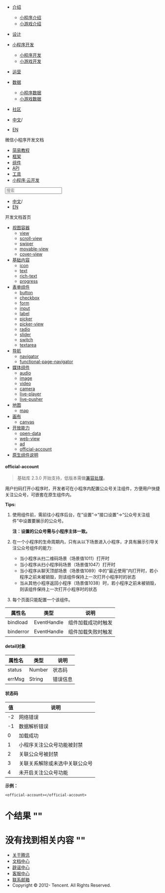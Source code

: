 <div class="book with-summary">

<div class="head">

<div class="head_box">

# [](javascript:; "_('微信公众平台 小程序')")

<div class="header_ctrls">

*   [介绍](javascript:;)
    *   [小程序介绍](https://developers.weixin.qq.com/miniprogram/introduction/index.html?t=18101520)
    *   [小游戏介绍](https://developers.weixin.qq.com/minigame/introduction/index.html?t=18101520)
*   [设计](https://developers.weixin.qq.com/miniprogram/design/index.html?t=18101520)
*   [小程序开发](javascript:;)
    *   [小程序开发](https://developers.weixin.qq.com/miniprogram/dev/index.html?t=18101520)
    *   [小游戏开发](https://developers.weixin.qq.com/minigame/dev/index.html?t=18101520)
*   [运营](https://developers.weixin.qq.com/miniprogram/product/index.html?t=18101520)
*   [数据](javascript:;)
    *   [小程序数据](https://developers.weixin.qq.com/miniprogram/analysis/index.html?t=18101520)
    *   [小游戏数据](https://developers.weixin.qq.com/minigame/analysis/index.html?t=18101520)
*   [社区](https://developers.weixin.qq.com/)

*   [中文](https://developers.weixin.qq.com/miniprogram/dev/component/official-account.html?t=18101520)<span class="split-line">/</span>
*   [EN](https://developers.weixin.qq.com/miniprogram/en/dev/component/official-account.html?t=18101520)

</div>

</div>

</div>

<div class="sub_nav_box">

<div class="sub_nav_inner">

<div class="book-summary-opr" id="js-book-summary-opr"><a class="book-summary-btn"></a></div>

<div class="top_sub_nav">

<div class="top_title_wap"><span class="icon_title icon_dev"></span>

微信小程序开发文档

</div>

*   [简易教程](../)
*   [框架](../framework/MINA.html)
*   [组件](.)
*   [API](../api/network/download/wx.downloadFile.html)
*   [工具](../devtools/devtools.html)
*   [小程序·云开发](../wxcloud/basis/getting-started.html)

</div>

<div id="book-search-input" role="search">

<form><label for="search-input" class="search-icon" id="js-search-icon"></label><input type="text" id="search-input" name="search-input" placeholder="搜索"> </form>

</div>

*   [中文](https://developers.weixin.qq.com/miniprogram/dev/component/official-account.html?t=18101520)<span class="split-line">/</span>
*   [EN](https://developers.weixin.qq.com/miniprogram/en/dev/component/official-account.html?t=18101520)

</div>

</div>

<div class="book-summary">

<div class="book-summary-home" id="js-summary-home"><a><span class="icon_home_s icon_dev"></span><span class="s_title_2">开发文档首页</span></a></div>

<nav role="navigation">

*   [视图容器](./view.html)
    *   [view](./view.html)
    *   [scroll-view](./scroll-view.html)
    *   [swiper](./swiper.html)
    *   [movable-view](./movable-view.html)
    *   [cover-view](./cover-view.html)
*   [基础内容](./icon.html)
    *   [icon](./icon.html)
    *   [text](./text.html)
    *   [rich-text](./rich-text.html)
    *   [progress](./progress.html)
*   [表单组件](./button.html)
    *   [button](./button.html)
    *   [checkbox](./checkbox.html)
    *   [form](./form.html)
    *   [input](./input.html)
    *   [label](./label.html)
    *   [picker](./picker.html)
    *   [picker-view](./picker-view.html)
    *   [radio](./radio.html)
    *   [slider](./slider.html)
    *   [switch](./switch.html)
    *   [textarea](./textarea.html)
*   [导航](./navigator.html)
    *   [navigator](./navigator.html)
    *   [functional-page-navigator](./functional-page-navigator.html)
*   [媒体组件](./audio.html)
    *   [audio](./audio.html#audio)
    *   [image](./image.html)
    *   [video](./video.html)
    *   [camera](./camera.html)
    *   [live-player](./live-player.html)
    *   [live-pusher](./live-pusher.html)
*   [地图](./map.html)
    *   [map](./map.html#map)
*   [画布](./canvas.html)
    *   [canvas](./canvas.html#canvas)
*   [开放能力](./open-data.html)
    *   [open-data](./open-data.html)
    *   [web-view](./web-view.html)
    *   [ad](./ad.html)
    *   [official-account](./official-account.html)
*   [原生组件说明](./native-component.html)

</nav>

</div>

<div class="book-body">

<div class="body-inner">

<div class="page-wrapper" tabindex="-1" role="main">

<div class="page-inner">

<div id="book-search-results">

<div class="search-noresults">

<section class="normal markdown-section">

#### official-account

> 基础库 2.3.0 开始支持，低版本需做[兼容处理](../framework/compatibility.html)。

用户扫码打开小程序时，开发者可在小程序内配置公众号关注组件，方便用户快捷关注公众号，可嵌套在原生组件内。

**Tips:**

1.  使用组件前，需前往小程序后台，在“设置”->“接口设置”->“公众号关注组件”中设置要展示的公众号。

    **注：设置的公众号需与小程序主体一致。**

2.  在一个小程序的生命周期内，只有从以下场景进入小程序，才具有展示引导关注公众号组件的能力:

    *   当小程序从扫二维码场景（场景值1011）打开时
    *   当小程序从扫小程序码场景（场景值1047）打开时
    *   当小程序从聊天顶部场景（场景值1089）中的“最近使用”内打开时，若小程序之前未被销毁，则该组件保持上一次打开小程序时的状态
    *   当从其他小程序返回小程序（场景值1038）时，若小程序之前未被销毁，则该组件保持上一次打开小程序时的状态

1.  每个页面只能配置一个该组件。

<table>

<thead>

<tr>

<th>属性名</th>

<th>类型</th>

<th>说明</th>

</tr>

</thead>

<tbody>

<tr>

<td>bindload</td>

<td>EventHandle</td>

<td>组件加载成功时触发</td>

</tr>

<tr>

<td>binderror</td>

<td>EventHandle</td>

<td>组件加载失败时触发</td>

</tr>

</tbody>

</table>

#### detail对象

<table>

<thead>

<tr>

<th>属性名</th>

<th>类型</th>

<th>说明</th>

</tr>

</thead>

<tbody>

<tr>

<td>status</td>

<td>Number</td>

<td>状态码</td>

</tr>

<tr>

<td>errMsg</td>

<td>String</td>

<td>错误信息</td>

</tr>

</tbody>

</table>

#### 状态码

<table>

<thead>

<tr>

<th>值</th>

<th>说明</th>

</tr>

</thead>

<tbody>

<tr>

<td>-2</td>

<td>网络错误</td>

</tr>

<tr>

<td>-1</td>

<td>数据解析错误</td>

</tr>

<tr>

<td>0</td>

<td>加载成功</td>

</tr>

<tr>

<td>1</td>

<td>小程序关注公众号功能被封禁</td>

</tr>

<tr>

<td>2</td>

<td>关联公众号被封禁</td>

</tr>

<tr>

<td>3</td>

<td>关联关系解除或未选中关联公众号</td>

</tr>

<tr>

<td>4</td>

<td>未开启关注公众号功能</td>

</tr>

</tbody>

</table>

**示例：**

    <official-account></official-account>

</section>

</div>

<div class="search-results">

<div class="has-results">

# <span class="search-results-count"></span>个结果 "<span class="search-query"></span>"

</div>

<div class="no-results">

# 没有找到相关内容 "<span class="search-query"></span>"

</div>

</div>

</div>

</div>

</div>

<div class="foot" id="footer">

*   [关于腾讯](https://www.tencent.com/)
*   [文档中心](https://developers.weixin.qq.com/miniprogram/introduction/index.html)
*   [辟谣中心](https://mp.weixin.qq.com/cgi-bin/opshowpage?action=dispelinfo)
*   [客服中心](https://kf.qq.com/product/wx_xcx.html)
*   [联系邮箱](mailto:weixinmp@qq.com)
*   Copyright © 2012-<span id="s_copyright_year"></span> Tencent. All Rights Reserved.

</div>

</div>

[](./ad.html)</div>

</div>